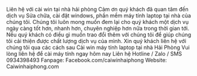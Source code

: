 Liên hệ với cài win tại nhà hải phòng
Cảm ơn quý khách đã quan tâm đến dịch vụ Sửa chữa, cài đặt windows, phần mềm máy tính laptop tại nhà của chúng tôi. Chúng tôi luôn mong muốn đem lại cho quý khách một dịch vụ ngày càng tốt hơn, nhanh hơn, chuyên nghiệp hơn nữa trong thời gian tới.
Nếu quý khách có điều gì muốn trao đổi thêm với chúng tôi để giúp chúng tôi cải thiện được chất lượng dịch vụ của mình. Xin quý khách liên hệ với chúng tôi qua các cách sau
Cài win máy tính laptop tại nhà Hải Phòng
Vui lòng liên hệ để cài máy tính ngay hôm nay
  Liên hệ Hotline / Zalo / SMS 0934398493
Fanpage: Facebook.com/caiwinhaiphong
Website: Caiwinhaiphong.com

